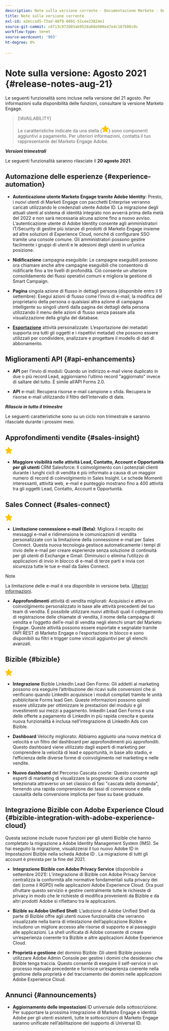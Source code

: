 ```yaml
---
description: Note sulla versione corrente - Documentazione Marketo - Documentazione del prodotto
title: Note sulla versione corrente
exl-id: a2eccad5-73ad-48f9-8091-51cee23824e1
source-git-commit: c6713c972603ab9528a66e908e47e4c187b86c0c
workflow-type: tm+mt
source-wordcount: '903'
ht-degree: 0%

---
```


# Note sulla versione: Agosto 2021 {#release-notes-aug-21}

Le seguenti funzionalità sono incluse nella versione del 21 agosto. Per informazioni sulla disponibilità delle funzioni, consultare la versione Marketo Engage.

>[!AVAILABILITY]
>
>Le caratteristiche indicate da una stella (![](assets/yellow-star.png)) sono componenti aggiuntivi a pagamento. Per ulteriori informazioni, contatta il tuo rappresentante del Marketo Engage Adobe.

**_Versioni trimestrali_**

Le seguenti funzionalità saranno rilasciate il **20 agosto 2021**.

## Automazione delle esperienze {#experience-automation}

* **Autenticazione utente Marketo Engage tramite Adobe Identity**: Presto, i nuovi utenti di Marketi Engage con pacchetti Enterprise verranno caricati utilizzando le credenziali utente Adobe ID. La migrazione degli attuali utenti al sistema di identità integrato non avverrà prima della metà del 2022 e non sarà necessaria alcuna azione fino a nuovo avviso. L’autenticazione utente di Adobe Identity consente agli amministratori IT/Security di gestire più istanze di prodotti di Marketo Engage insieme ad altre soluzioni di Experience Cloud, nonché di configurare SSO tramite una console comune. Gli amministratori possono gestire facilmente i gruppi di utenti e le adesioni degli utenti in un’unica posizione.

* **Nidificazione** campagna eseguibile: Le campagne eseguibili possono ora chiamare anche altre campagne eseguibili che consentono di nidificarle fino a tre livelli di profondità. Ciò consente un ulteriore consolidamento dei flussi operativi comuni e migliora la gestione di Smart Campaign.

* **Pagina**  singola azione di flusso in dettagli persona (disponibile entro il 9 settembre): Esegui azioni di flusso come l’invio di e-mail, la modifica del proprietario della persona o qualsiasi altra azione di campagna intelligente su singoli utenti dalla pagina dei dettagli della persona utilizzando il menu delle azioni di flusso senza passare alla visualizzazione della griglia del database.

* **[Esportazione](/help/marketo/product-docs/administration/marketo-custom-activities/custom-activity-metadata-export.md)** attività personalizzate: L’esportazione dei metadati supporta ora tutti gli oggetti e i rispettivi metadati che possono essere utilizzati per condividere, analizzare e progettare il modello di dati di abbonamento.

## Miglioramenti API {#api-enhancements}

* **API** per l’invio di moduli: Quando un indirizzo e-mail viene duplicato in due o più record Lead, aggiorniamo l’ultimo record &quot;aggiornato&quot; invece di saltare del tutto. È simile all’API Forms 2.0.

* **API** e-mail: Recupera risorse e-mail campione o sfida. Recupera le risorse e-mail utilizzando il filtro dell’intervallo di date.

**_Rilascio in tutto il trimestre_**

Le seguenti caratteristiche sono su un ciclo non trimestrale e saranno rilasciate durante i prossimi mesi.

## Approfondimenti vendite {#sales-insight}

![(stella)](assets/yellow-star.png)

* **Maggiore visibilità nelle attività Lead, Contatto, Account e Opportunità per gli utenti** CRM Salesforce: Il coinvolgimento con i potenziali clienti durante i lunghi cicli di vendita è più informato a causa di un maggior numero di record di coinvolgimento in Sales Insight. Le schede Momenti interessanti, attività web, e-mail e punteggio mostrano fino a 400 attività tra gli oggetti Lead, Contatto, Account e Opportunità.

## Sales Connect {#sales-connect}

![(stella)](assets/yellow-star.png)

* **Limitazione connessione e-mail (Beta)**: Migliora il recapito dei messaggi e-mail e ridimensiona le comunicazioni di vendita personalizzate con la limitazione della connessione e-mail per Sales Connect. Questa nuova tecnologia gestisce automaticamente i tempi di invio delle e-mail per creare esperienze senza soluzione di continuità per gli utenti di Exchange e Gmail. Diminuisci o elimina l’utilizzo di applicazioni di invio in blocco di e-mail di terze parti e invia con sicurezza tutte le tue e-mail da Sales Connect.

>[!NOTE]
>
>La limitazione delle e-mail è ora disponibile in versione beta. [Ulteriori informazioni](/help/marketo/product-docs/marketo-sales-connect/email/email-delivery/email-connection-throttling.md).

* **Approfondimenti** attività di vendita migliorati: Acquisisci e attiva un coinvolgimento personalizzato in base alle attività precedenti del tuo team di vendita. È possibile utilizzare nuovi attributi quali il collegamento di registrazione delle chiamate di vendita, il nome della campagna di vendita e l’oggetto dell’e-mail di vendita negli elenchi smart del Marketo Engage.  Queste attività possono essere esportate e segnalate tramite l’API REST di Marketo Engage o l’esportazione in blocco e sono disponibili su filtri e trigger come vincoli aggiuntivi per gli elenchi avanzati.

## Bizible {#bizible}

![](assets/yellow-star.png)

* **Integrazione** Bizible LinkedIn Lead Gen Forms: Gli addetti al marketing possono ora eseguire l’attribuzione dei ricavi sulle conversioni che si verificano quando LinkedIn acquisisce i moduli compilati tramite le unità pubblicitarie Forms lead Gen. Queste informazioni possono quindi essere utilizzate per ottimizzare le prestazioni del modulo e gli investimenti sui mezzi a pagamento. linkedIn Lead Gen Forms è una delle offerte a pagamento di LinkedIn in più rapida crescita e questa nuova funzionalità è inclusa nell’integrazione di LinkedIn Ads con Bizible. 
 
* **Dashboard** Velocity migliorato: Abbiamo aggiunto una nuova metrica di velocità e un filtro del dashboard per approfondimenti più approfonditi. Questo dashboard viene utilizzato dagli esperti di marketing per comprendere la velocità di lead e opportunità, in base allo stadio, e l’efficienza delle diverse forme di coinvolgimento nel marketing e nelle vendite.

* **Nuovo dashboard** del Percorso Cascata coorte: Questo consente agli esperti di marketing di visualizzare la progressione di una coorte selezionata attraverso un set classico di fasi &quot;cascata della domanda&quot;, fornendo una rapida comprensione dei tassi di conversione e della causalità della conversione implicita per fase su base graduale.

## Integrazione Bizible con Adobe Experience Cloud {#bizible-integration-with-adobe-experience-cloud}

Questa sezione include nuove funzioni per gli utenti Bizible che hanno completato la migrazione a Adobe Identity Management System (IMS). Se hai eseguito la migrazione, visualizzerai il tuo nuovo Adobe ID in Impostazioni Bizible nella scheda Adobe ID . La migrazione di tutti gli account è prevista per la fine del 2021.

* **Integrazione Bizible con Adobe Privacy Service**  (disponibile a settembre 2021): L’integrazione di Bizible con Adobe Privacy Service centralizza la conformità alle normative fondamentali sulla privacy dei dati (come il RGPD) nelle applicazioni Adobe Experience Cloud. Ora puoi sfruttare questo servizio e gestire centralmente tutte le richieste di privacy in modo che le richieste di modifica provenienti da Bizible e da altri prodotti Adobe si riflettano tra le applicazioni.

* **Bizible su Adobe Unified Shell**: L’adozione di Adobe Unified Shell da parte di Bizible offre agli utenti nuove funzionalità che verranno visualizzate nella barra di intestazione dell’applicazione Bizible e includono un migliore accesso alle risorse di supporto e al passaggio alle applicazioni. La shell unificata di Adobe consente di creare un’esperienza coerente tra Bizible e altre applicazioni Adobe Experience Cloud.

* **Proprietà e gestione** del dominio Bizible: Gli utenti Bizible possono utilizzare Adobe Admin Console per gestire i domini che desiderano che Bizible tenga traccia. Questo consente di eseguire il self-service in un processo manuale precedente e fornisce un’esperienza coerente nella gestione della proprietà e del tracciamento dei domini nelle applicazioni Adobe Experience Cloud.

## Annunci {#announcements}

* **Aggiornamento delle impostazioni** ID universale della sottoscrizione: Per supportare la prossima integrazione di Marketo Engage e identità Adobe per gli utenti esistenti, tutte le sottoscrizioni di Marketo Engage saranno unificate nell’abilitazione del supporto di Universal ID.
